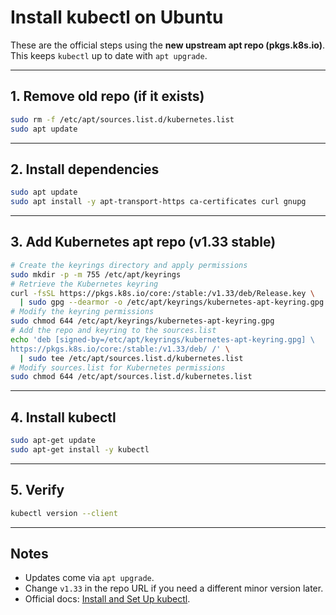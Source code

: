
# Install kubectl on Ubuntu

These are the official steps using the **new upstream apt repo (pkgs.k8s.io)**.  
This keeps `kubectl` up to date with `apt upgrade`.

---
## 1. Remove old repo (if it exists)

```bash
sudo rm -f /etc/apt/sources.list.d/kubernetes.list
sudo apt update
````

---
## 2. Install dependencies

```bash
sudo apt update
sudo apt install -y apt-transport-https ca-certificates curl gnupg
```

---
## 3. Add Kubernetes apt repo (v1.33 stable)

```bash
# Create the keyrings directory and apply permissions
sudo mkdir -p -m 755 /etc/apt/keyrings
# Retrieve the Kubernetes keyring
curl -fsSL https://pkgs.k8s.io/core:/stable:/v1.33/deb/Release.key \
  | sudo gpg --dearmor -o /etc/apt/keyrings/kubernetes-apt-keyring.gpg
# Modify the keyring permissions
sudo chmod 644 /etc/apt/keyrings/kubernetes-apt-keyring.gpg
# Add the repo and keyring to the sources.list
echo 'deb [signed-by=/etc/apt/keyrings/kubernetes-apt-keyring.gpg] \
https://pkgs.k8s.io/core:/stable:/v1.33/deb/ /' \
  | sudo tee /etc/apt/sources.list.d/kubernetes.list
# Modify sources.list for Kubernetes permissions
sudo chmod 644 /etc/apt/sources.list.d/kubernetes.list
```

---
## 4. Install kubectl

```bash
sudo apt-get update
sudo apt-get install -y kubectl
```

---
## 5. Verify

```bash
kubectl version --client
```

---
## Notes

- Updates come via `apt upgrade`.
- Change `v1.33` in the repo URL if you need a different minor version later.
- Official docs: [Install and Set Up kubectl](https://kubernetes.io/docs/tasks/tools/install-kubectl-linux/).
